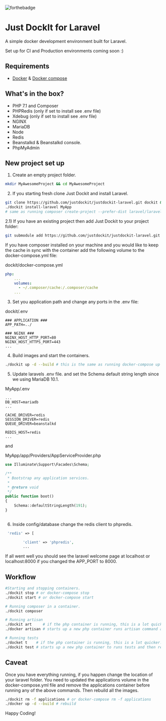 ![forthebadge](http://forthebadge.com/images/badges/built-by-developers.svg)
# Just DockIt for Laravel
A simple docker development environment built for Laravel.


Set up for CI and Production environments coming soon :)

## Requirements
- [Docker](https://docs.docker.com/engine/installation/) & [Docker compose](https://docs.docker.com/compose/install/)

## What's in the box?
- PHP 7.1 and Composer
- PHPRedis (only if set to install see .env file)
- Xdebug (only if set to install see .env file)
- NGINX
- MariaDB
- Node
- Redis 
- Beanstalkd & Beanstalkd console.
- PhpMyAdmin

## New project set up
1) Create an empty project folder.
```bash
mkdir MyAwesomeProject && cd MyAwesomeProject
```

2) If you starting fresh clone Just Dockit and install Laravel.
```bash
git clone https://github.com/justdockit/justdockit-laravel.git dockit && cd dockit
./dockit install-laravel MyApp 
# same as running composer create-project --prefer-dist laravel/laravel MyApp
```
2.1) If you have an existing project then add Just Dockit to your project folder:
```bash
git submodule add https://github.com/justdockit/justdockit-laravel.git dockit
```

If you have composer installed on your machine and you would like to keep the cache in 
sync with the container add the following volume to the docker-compose.yml file:

dockit/docker-compose.yml
```yaml
php:
    ...
    volumes:
      - ~/.composer/cache:/.composer/cache 
    ...
```

3) Set you application path and change any ports in the .env file:

dockit/.env 
```
### APPLICATION ###
APP_PATH=../

### NGINX ###
NGINX_HOST_HTTP_PORT=80
NGINX_HOST_HTTPS_PORT=443
...
```

4) Build images and start the containers.
```bash
./dockit up -d --build # this is the same as running docker-compose up -d --build
```

5) Update laravels .env file. and set the Schema default string length since we 
using MariaDB 10.1.  

MyApp/.env
```
...
DB_HOST=mariadb
...

CACHE_DRIVER=redis
SESSION_DRIVER=redis
QUEUE_DRIVER=beanstalkd

REDIS_HOST=redis
...
```
and

MyApp/app/Providers/AppServiceProvider.php
```php
use Illuminate\Support\Facades\Schema;

/**
 * Bootstrap any application services.
 *
 * @return void
 */
public function boot()
{
    Schema::defaultStringLength(191);
}
  
```

6) Inside config/database change the redis client to phpredis.
```php
 'redis' => [

        'client' => 'phpredis',
        ...
```

If all went well you should see the laravel welcome page at localhost or localhost:8000 if you changed the APP_PORT to 8000.


## Workflow

```bash
#Starting and stopping containers.
./dockit stop # or docker-compose stop
./dockit start # or docker-compose start

# Running composer in a container.
./dockit composer

# Running artisan
./dockit art     # if the php container is running, this is a lot quicker.
./docker artisan # starts up a new php container runs artisan command and then removes it.

# Running tests
./docket t    # if the php container is running, this is a lot quicker.
./dockit test # starts up a new php container to runs tests and then removes it.

```

## Caveat
Once you have everything running, if you happen change the location of your laravel folder. You need to updated the applications volume in the docker-compose.yml file and remove the applications container before running any of the above commands. Then rebuild all the images.

```bash
./dockit rm -f applications # or docker-compose rm -f applications
./docker up -d --build # rebuild
```

Happy Coding!
